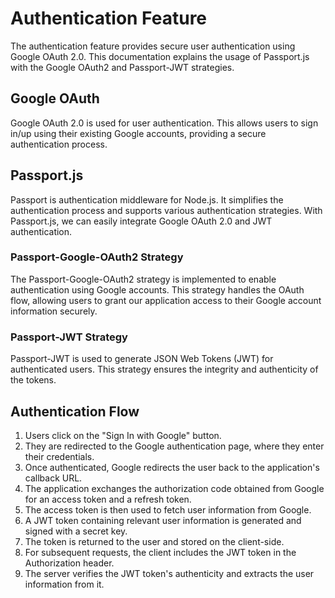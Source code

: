 # Authentication Feature

The authentication feature provides secure user authentication using Google OAuth 2.0. This documentation explains the usage of Passport.js with the Google OAuth2 and Passport-JWT strategies.

## Google OAuth
Google OAuth 2.0 is used for user authentication. This allows users to sign in/up using their existing Google accounts, providing a secure authentication process.

## Passport.js
Passport is authentication middleware for Node.js. It simplifies the authentication process and supports various authentication strategies. With Passport.js, we can easily integrate Google OAuth 2.0 and JWT authentication.

### Passport-Google-OAuth2 Strategy
The Passport-Google-OAuth2 strategy is implemented to enable authentication using Google accounts. This strategy handles the OAuth flow, allowing users to grant our application access to their Google account information securely.

### Passport-JWT Strategy
Passport-JWT is used to generate JSON Web Tokens (JWT) for authenticated users. This strategy ensures the integrity and authenticity of the tokens.

## Authentication Flow
1. Users click on the "Sign In with Google" button.
2. They are redirected to the Google authentication page, where they enter their credentials.
3. Once authenticated, Google redirects the user back to the application's callback URL.
4. The application exchanges the authorization code obtained from Google for an access token and a refresh token.
5. The access token is then used to fetch user information from Google.
6. A JWT token containing relevant user information is generated and signed with a secret key.
7. The token is returned to the user and stored on the client-side.
8. For subsequent requests, the client includes the JWT token in the Authorization header.
9. The server verifies the JWT token's authenticity and extracts the user information from it.
